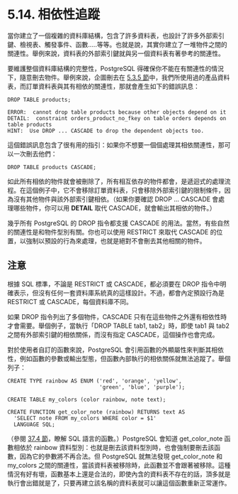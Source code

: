 # 5.14. 相依性追蹤

當你建立了一個複雜的資料庫結構，包含了許多資料表，也設計了許多外部索引鍵、檢視表、觸發事件、函數.....等等。也就是說，其實你建立了一堆物件之間的關連性。舉例來說，資料表的外部索引鍵就與另一個資料表有著參考的關連性。

要維護整個資料庫結構的完整性，PostgreSQL 得確保你不能在有關連性的情況下，隨意刪去物件。舉例來說，企圖刪去在 [5.3.5 節](constraints.md#5-3-5-wai-bu-foreign-keys)中，我們所使用過的產品資料表，而訂單資料表與其有相依的關連性，那就會產生如下的錯誤訊息：

```text
DROP TABLE products;

ERROR:  cannot drop table products because other objects depend on it
DETAIL:  constraint orders_product_no_fkey on table orders depends on table products
HINT:  Use DROP ... CASCADE to drop the dependent objects too.
```

這個錯誤訊息包含了很有用的指引：如果你不想要一個個處理其相依關連性，那可以一次刪去他們：

```text
DROP TABLE products CASCADE;
```

如此所有相依的物件就會被刪除了，所有相互依存的物件都會，是遞迴式的處理流程。在這個例子中，它不會移除訂單資料表，只會移除外部索引鍵的限制條件，因為沒有其他物件與該外部索引鍵相依。（如果你要確認 DROP ... CASCADE 會處理哪些物件，你可以用 **DETAIL** 取代 CASCADE，就會輸出其相依的物件。）

幾乎所有 PostgreSQL 的 DROP 指令都支援 CASCADE 的用法。當然，有些自然的關連性是和物件型別有關。你也可以使用 RESTRICT 來取代 CASCADE 的位置，以強制以預設的行為來處理，也就是絕對不會刪去其他相關的物件。

## 注意

根據 SQL 標準，不論是 RESTRICT 或 CASCADE，都必須要在 DROP 指令中明確表示，但沒有任何一套資料庫系統真的這樣設計。不過，都會內定預設行為是 RESTRICT 或 CASCADE，每個資料庫不同。

如果 DROP 指令列出了多個物件，CASCADE 只有在這些物件之外還有相依性時才會需要。舉個例子，當執行「DROP TABLE tab1, tab2」時，即使 tab1 與 tab2 之間有外部索引鍵的相依關係，而沒有指定 CASCADE，這個操作也會完成。

對於使用者自訂的函數來說，PostgreSQL 會引用函數的外顯屬性來判斷其相依性，例如函數的參數或輸出型態，但函數內部執行的相依關係就無法追蹤了。舉個列子：

```text
CREATE TYPE rainbow AS ENUM ('red', 'orange', 'yellow',
                             'green', 'blue', 'purple');

CREATE TABLE my_colors (color rainbow, note text);

CREATE FUNCTION get_color_note (rainbow) RETURNS text AS
  'SELECT note FROM my_colors WHERE color = $1'
  LANGUAGE SQL;
```

（參閱 [37.4 節](../../server-programming/extending-sql/user-defined-procedures.md)，瞭解 SQL 語言的函數。）PostgreSQL 會知道 get\_color\_note 函數相依於 rainbow 資料型別：也就是刪去該資料型別時，也會強制要刪去該函數，因為它的參數將不再合法。但 PostgreSQL 就無法發現 get\_color\_note 和 my\_colors 之間的關連性，當該資料表被移除時，此函數並不會跟著被移除。這種情況有好有壞，函數基本上還是合法的，即使內含的資料表不存在的話，頂多就是執行會出錯就是了，只要再建立該名稱的資料表就可以讓這個函數重新正常運作。

